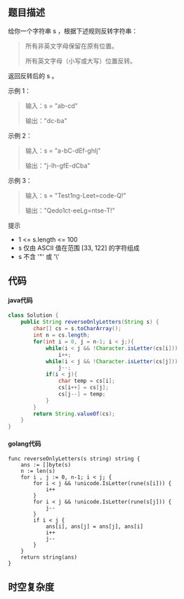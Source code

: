 ## 题目描述

给你一个字符串 s ，根据下述规则反转字符串：

>    所有非英文字母保留在原有位置。
>    
>    所有英文字母（小写或大写）位置反转。

返回反转后的 s 。

 

示例 1：

> 输入：s = "ab-cd"
> 
> 输出："dc-ba"

示例 2：

> 输入：s = "a-bC-dEf-ghIj"
> 
> 输出："j-Ih-gfE-dCba"

示例 3：

> 输入：s = "Test1ng-Leet=code-Q!"
> 
> 输出："Qedo1ct-eeLg=ntse-T!"

 

提示

-    1 <= s.length <= 100
-    s 仅由 ASCII 值在范围 [33, 122] 的字符组成
-    s 不含 '\"' 或 '\\'

## 代码

#### java代码

```` java
class Solution {
    public String reverseOnlyLetters(String s) {
        char[] cs = s.toCharArray();
        int n = cs.length;
        for(int i = 0, j = n-1; i < j;){
            while(i < j && !Character.isLetter(cs[i]))
                i++;
            while(i < j && !Character.isLetter(cs[j]))
                j--;
            if(i < j){
                char temp = cs[i];
                cs[i++] = cs[j];
                cs[j--] = temp;
            }
        }
        return String.valueOf(cs);
    }
}
````

#### golang代码

```` golang
func reverseOnlyLetters(s string) string {
    ans := []byte(s)
    n := len(s)
    for i , j := 0, n-1; i < j; {
        for i < j && !unicode.IsLetter(rune(s[i])) {
            i++
        }
        for i < j && !unicode.IsLetter(rune(s[j])) {
            j--
        }
        if i < j {
            ans[i], ans[j] = ans[j], ans[i]
            i++
            j--
        }
    }
    return string(ans)
}
````

## 时空复杂度
